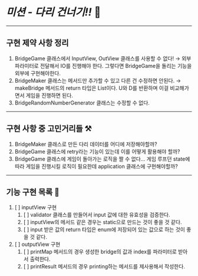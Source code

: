# *미션 - 다리 건너기!!* 🌉

---

## 구현 제약 사항 정리 
1. BridgeGame 클래스에서 InputView, OutView 클래스를 사용할 수 없다! 
   &rarr; 외부 파라미터로 전달해서 IO를 진행해야 한다. 그렇다면 BridgeGame을 돌리는 기능을 외부에 구현해야한다.
2. BridgeMaker 클래스는 메서드만 추가할 수 있고 다른 건 수정하면 안된다. 
   &rarr; makeBridge 메서드의 return 타입은 List<String>이다. U와 D를 반환하며 이걸 비교해가면서 게임을 진행하면 된다.
3. BridgeRandomNumberGenerator 클래스는 수정할 수 없다.

---
## 구현 사항 중 고민거리들 ⚒️️
1. BridgeMaker 클래스로 만든 다리 데이터를 어디에 저장해야할까?
2. BridgeGame 클래스에 retry라는 기능이 있는데 이를 어떻게 활용해야 할까?
3. BridgeGame 클래스에 게임이 돌아가는 로직을 짤 수 없다... 게임 루프던 state에 따라 게임을 진행시킬 로직이 필요한데 application 클래스에 구현해야할까?

---

## 기능 구현 목록 🚀
1. [ ] inputView 구현
   1. [ ] validator 클래스를 만들어서 input 값에 대한 유효성을 검증한다. 
   2. [ ] inputView의 메서드 같은 경우는 static으로 만드는 것이 좋을 것 같다. 
   3. [ ] input 받은 값의 return 타입은 enum에 저장되어 있는 값으로 하는 것이 좋을 것 같다.
2. [ ] outputView 구현
   1. [ ] printMap 메서드의 경우 생성한 bridge의 값과 index를 파라미터로 받아서 출력한다.
   2. [ ] printResult 메서드의 경우 printing하는 메서드를 제사용해서 작성한다. 
